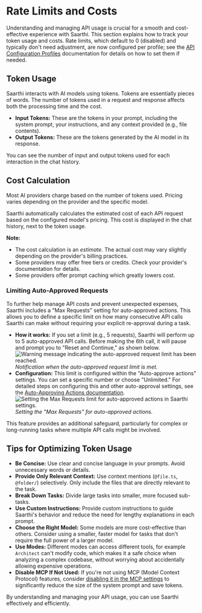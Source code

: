 # Rate Limits and Costs

Understanding and managing API usage is crucial for a smooth and cost-effective experience with Saarthi. This section explains how to track your token usage and costs. Rate limits, which default to 0 (disabled) and typically don't need adjustment, are now configured per profile; see the [API Configuration Profiles](/features/api-configuration-profiles#creating-a-profile) documentation for details on how to set them if needed.

## Token Usage

Saarthi interacts with AI models using tokens. Tokens are essentially pieces of words. The number of tokens used in a request and response affects both the processing time and the cost.

*   **Input Tokens:** These are the tokens in your prompt, including the system prompt, your instructions, and any context provided (e.g., file contents).
*   **Output Tokens:** These are the tokens generated by the AI model in its response.

You can see the number of input and output tokens used for each interaction in the chat history.

## Cost Calculation

Most AI providers charge based on the number of tokens used. Pricing varies depending on the provider and the specific model.

Saarthi automatically calculates the estimated cost of each API request based on the configured model's pricing. This cost is displayed in the chat history, next to the token usage.

**Note:**

*   The cost calculation is an *estimate*. The actual cost may vary slightly depending on the provider's billing practices.
*   Some providers may offer free tiers or credits. Check your provider's documentation for details.
*   Some providers offer prompt caching which greatly lowers cost.

### Limiting Auto-Approved Requests

To further help manage API costs and prevent unexpected expenses, Saarthi includes a "Max Requests" setting for auto-approved actions. This allows you to define a specific limit on how many consecutive API calls Saarthi can make without requiring your explicit re-approval during a task.

*   **How it works:** If you set a limit (e.g., 5 requests), Saarthi will perform up to 5 auto-approved API calls. Before making the 6th call, it will pause and prompt you to "Reset and Continue," as shown below.
![Warning message indicating the auto-approved request limit has been reached.](/img/v3.18.0/v3.18.0-1.png)
    *Notification when the auto-approved request limit is met.*
*   **Configuration:** This limit is configured within the "Auto-approve actions" settings. You can set a specific number or choose "Unlimited." For detailed steps on configuring this and other auto-approval settings, see the [Auto-Approving Actions documentation](/features/auto-approving-actions).
![Setting the Max Requests limit for auto-approved actions in Saarthi settings.](/img/v3.18.0/v3.18.0.png)
    *Setting the "Max Requests" for auto-approved actions.*

This feature provides an additional safeguard, particularly for complex or long-running tasks where multiple API calls might be involved.

## Tips for Optimizing Token Usage

*   **Be Concise:** Use clear and concise language in your prompts. Avoid unnecessary words or details.
*   **Provide Only Relevant Context:** Use context mentions (`@file.ts`, `@folder/`) selectively. Only include the files that are directly relevant to the task.
*   **Break Down Tasks:** Divide large tasks into smaller, more focused sub-tasks.
*   **Use Custom Instructions:** Provide custom instructions to guide Saarthi's behavior and reduce the need for lengthy explanations in each prompt.
*   **Choose the Right Model:** Some models are more cost-effective than others. Consider using a smaller, faster model for tasks that don't require the full power of a larger model.
*   **Use Modes:** Different modes can access different tools, for example `Architect` can't modify code, which makes it a safe choice when analyzing a complex codebase, without worrying about accidentally allowing expensive operations.
*   **Disable MCP If Not Used:** If you're not using MCP (Model Context Protocol) features, consider [disabling it in the MCP settings](../features/mcp/using-mcp-in-saarthi#enabling-or-disabling-mcp-server-creation) to significantly reduce the size of the system prompt and save tokens.

By understanding and managing your API usage, you can use Saarthi effectively and efficiently.
